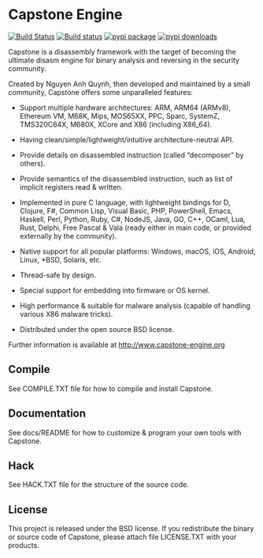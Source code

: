 Capstone Engine
===============

[![Build Status](https://travis-ci.org/aquynh/capstone.svg?branch=master)](https://travis-ci.org/aquynh/capstone)
[![Build status](https://ci.appveyor.com/api/projects/status/a4wvbn89wu3pinas/branch/master?svg=true)](https://ci.appveyor.com/project/aquynh/capstone/branch/master)
[![pypi package](https://badge.fury.io/py/capstone.svg)](https://pypi.python.org/pypi/capstone)
[![pypi downloads](https://pepy.tech/badge/capstone)](https://pepy.tech/project/capstone)

Capstone is a disassembly framework with the target of becoming the ultimate
disasm engine for binary analysis and reversing in the security community.

Created by Nguyen Anh Quynh, then developed and maintained by a small community,
Capstone offers some unparalleled features:

- Support multiple hardware architectures: ARM, ARM64 (ARMv8), Ethereum VM, M68K,
  Mips, MOS65XX, PPC, Sparc, SystemZ, TMS320C64X, M680X, XCore and X86 (including X86_64).

- Having clean/simple/lightweight/intuitive architecture-neutral API.

- Provide details on disassembled instruction (called “decomposer” by others).

- Provide semantics of the disassembled instruction, such as list of implicit
  registers read & written.

- Implemented in pure C language, with lightweight bindings for D, Clojure, F#,
  Common Lisp, Visual Basic, PHP, PowerShell, Emacs, Haskell, Perl, Python,
  Ruby, C#, NodeJS, Java, GO, C++, OCaml, Lua, Rust, Delphi, Free Pascal & Vala
  (ready either in main code, or provided externally by the community).

- Native support for all popular platforms: Windows, macOS, iOS, Android,
  Linux, \*BSD, Solaris, etc.

- Thread-safe by design.

- Special support for embedding into firmware or OS kernel.

- High performance & suitable for malware analysis (capable of handling various
  X86 malware tricks).

- Distributed under the open source BSD license.

Further information is available at http://www.capstone-engine.org


Compile
-------

See COMPILE.TXT file for how to compile and install Capstone.


Documentation
-------------

See docs/README for how to customize & program your own tools with Capstone.


Hack
----

See HACK.TXT file for the structure of the source code.


License
-------

This project is released under the BSD license. If you redistribute the binary
or source code of Capstone, please attach file LICENSE.TXT with your products.
